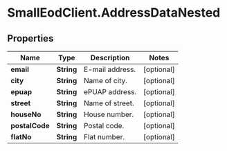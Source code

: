 # SmallEodClient.AddressDataNested

## Properties

Name | Type | Description | Notes
------------ | ------------- | ------------- | -------------
**email** | **String** | E-mail address. | [optional] 
**city** | **String** | Name of city. | [optional] 
**epuap** | **String** | ePUAP address. | [optional] 
**street** | **String** | Name of street. | [optional] 
**houseNo** | **String** | House number. | [optional] 
**postalCode** | **String** | Postal code. | [optional] 
**flatNo** | **String** | Flat number. | [optional] 


